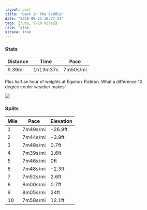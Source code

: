```yaml
---
layout: post
title: "Back in the Saddle"
date: "2018-09-23 16:37:24"
tags: [runs, 9-10 miles]
race: false
strava: true
---
```


### Stats

| Distance | Time | Pace |
|----------|------|------|
|9.39mi|1h13m37s|7m50s/mi|

Plus half an hour of weights at Equinox Flatiron. What a difference 10 degree cooler weather makes!

<img src='https://maps.googleapis.com/maps/api/staticmap?maptype=roadmap&path=enc:mwrwFriqbM?yAyDgDRaEdEaKuGkIdBsKnCiEzCyO|EUxMuNn_AlKjm@hS~DrGKx{@|CbJ]lGhEfi@~B|KdEtChD`NpMpPn@zKxANsBfDxK|SXjHwDbFsIj@]rM_E~Cf@tAqBfCqHqGyBhDqWcDGmF_Ce@iC?gDhEaZaD\qRoA_B}mAeNyn@s@a\yIt@wEaBkCvDuJBkE|CsDlJuZmAkD`AuEjCoHvBb@rKm\aHeC&key=AIzaSyC1MId7bFpkLXNAaYhBSTb8jLyiSqzbDtM&size=800x800&markers=color:yellow|label:S|40.73351,-73.9857&markers=color:green|label:F|40.73859999999999,-73.99002999999999'>

### Splits

| Mile | Pace | Elevation |
|------|------|-----------|
|1|7m49s/mi|-26.9ft|
|2|7m44s/mi|-3.9ft|
|3|7m48s/mi|0.7ft|
|4|7m39s/mi|1.6ft|
|5|7m46s/mi|0ft|
|6|7m48s/mi|-2.3ft|
|7|7m52s/mi|2.6ft|
|8|8m00s/mi|0.7ft|
|9|8m05s/mi|24ft|
|10|7m58s/mi|12.1ft|
